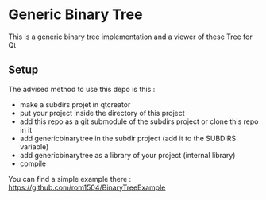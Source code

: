 # Generic Binary Tree
This is a generic binary tree implementation and a viewer of these Tree for Qt

## Setup
The advised method to use this depo is this :
* make a subdirs projet in qtcreator
* put your project inside the directory of this project
* add this repo as a git submodule of the subdirs project or clone this repo in it
* add genericbinarytree in the subdir project (add it to the SUBDIRS variable)
* add genericbinarytree as a library of your project (internal library)
* compile

You can find a simple example there : https://github.com/rom1504/BinaryTreeExample
